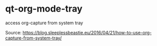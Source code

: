qt-org-mode-tray
===============================================

access org-capture from system tray

Source: https://blog.sleeplessbeastie.eu/2016/04/21/how-to-use-org-capture-from-system-tray/
